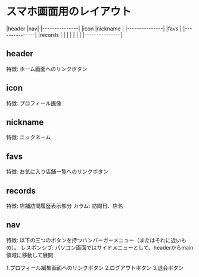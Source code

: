 # スマホ画面用のレイアウト
|header     |nav|
|---------------|
|icon |nickname |
|---------------|
|favs           |
|---------------|
|records         |
|               |
|               |
|               |
|---------------|

## header
  特徴: ホーム画面へのリンクボタン

## icon
  特徴: プロフィール画像

## nickname
  特徴: ニックネーム

## favs
  特徴: お気に入り店舗一覧へのリンクボタン

## records
  特徴: 店舗訪問履歴表示部分
  カラム: 訪問日、店名



## nav
  特徴: 以下の三つのボタンを持つハンバーガーメニュー（またはそれに近いもの）。
  レスポンシブ: パソコン画面ではサイドメニューとして、headerからmain領域に移動して展開

  1.プロフィール編集画面へのリンクボタン
  2.ログアウトボタン
  3.退会ボタン
